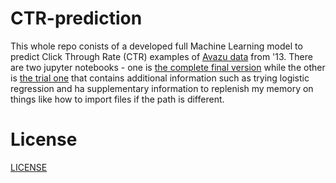 # CTR-prediction

This whole repo conists of a developed full Machine Learning model to predict Click Through Rate (CTR) examples of [Avazu data](https://www.kaggle.com/c/avazu-ctr-prediction) from '13. There are two jupyter notebooks - one is [the complete final version](https://github.com/aurimas13/CTR-prediction/blob/main/CTR_prediction_final.ipynb) while the other is [the trial one](https://github.com/aurimas13/CTR-prediction/blob/main/CTR_prediction.ipynb) that contains additional information such as trying logistic regression and ha supplementary information to replenish my memory on things like how to import files if the path is different.

# License

[LICENSE](https://github.com/aurimas13/CTR-prediction/blob/main/LICENSE)
